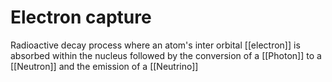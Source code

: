 # Electron capture
Radioactive decay process where an atom's inter orbital [[electron]] is absorbed within the nucleus followed by the conversion of a [[Photon]] to a [[Neutron]] and the emission of a [[Neutrino]]